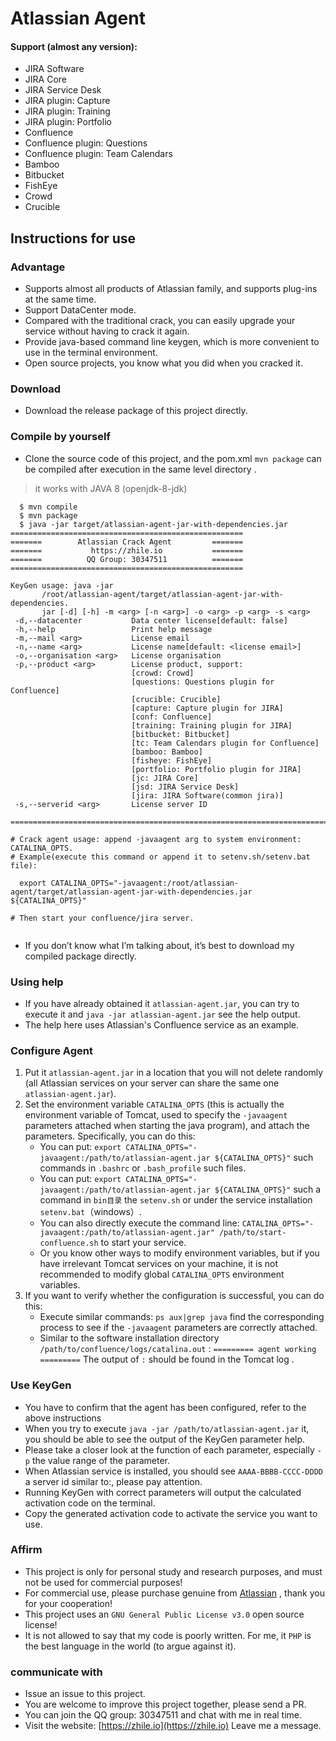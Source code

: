 # Atlassian Agent

#### Support (almost any version):
* JIRA Software
* JIRA Core
* JIRA Service Desk
* JIRA plugin: Capture
* JIRA plugin: Training
* JIRA plugin: Portfolio
* Confluence
* Confluence plugin: Questions
* Confluence plugin: Team Calendars
* Bamboo
* Bitbucket
* FishEye
* Crowd
* Crucible

## Instructions for use

### Advantage
* Supports almost all products of Atlassian family, and supports plug-ins at the same time.
* Support DataCenter mode.
* Compared with the traditional crack, you can easily upgrade your service without having to crack it again.
* Provide java-based command line keygen, which is more convenient to use in the terminal environment.
* Open source projects, you know what you did when you cracked it.

### Download
* Download the release package of this project directly.

### Compile by yourself
* Clone the source code of this project, and the pom.xml `mvn package` can be compiled after execution in the same level directory .
> it works with JAVA 8 (openjdk-8-jdk)
```
  $ mvn compile
  $ mvn package
  $ java -jar target/atlassian-agent-jar-with-dependencies.jar
====================================================
=======        Atlassian Crack Agent         =======
=======           https://zhile.io           =======
=======          QQ Group: 30347511          =======
====================================================

KeyGen usage: java -jar
       /root/atlassian-agent/target/atlassian-agent-jar-with-dependencies.
       jar [-d] [-h] -m <arg> [-n <arg>] -o <arg> -p <arg> -s <arg>
 -d,--datacenter           Data center license[default: false]
 -h,--help                 Print help message
 -m,--mail <arg>           License email
 -n,--name <arg>           License name[default: <license email>]
 -o,--organisation <arg>   License organisation
 -p,--product <arg>        License product, support:
                           [crowd: Crowd]
                           [questions: Questions plugin for Confluence]
                           [crucible: Crucible]
                           [capture: Capture plugin for JIRA]
                           [conf: Confluence]
                           [training: Training plugin for JIRA]
                           [bitbucket: Bitbucket]
                           [tc: Team Calendars plugin for Confluence]
                           [bamboo: Bamboo]
                           [fisheye: FishEye]
                           [portfolio: Portfolio plugin for JIRA]
                           [jc: JIRA Core]
                           [jsd: JIRA Service Desk]
                           [jira: JIRA Software(common jira)]
 -s,--serverid <arg>       License server ID

================================================================================

# Crack agent usage: append -javaagent arg to system environment: CATALINA_OPTS.
# Example(execute this command or append it to setenv.sh/setenv.bat file): 

  export CATALINA_OPTS="-javaagent:/root/atlassian-agent/target/atlassian-agent-jar-with-dependencies.jar ${CATALINA_OPTS}"

# Then start your confluence/jira server.


```
* If you don’t know what I’m talking about, it’s best to download my compiled package directly.

### Using help
* If you have already obtained it `atlassian-agent.jar`, you can try to execute it and `java -jar atlassian-agent.jar` see the help output.
* The help here uses Atlassian's Confluence service as an example.

### Configure Agent
1. Put it `atlassian-agent.jar` in a location that you will not delete randomly (all Atlassian services on your server can share the same one `atlassian-agent.jar`).
2. Set the environment variable `CATALINA_OPTS` (this is actually the environment variable of Tomcat, used to specify the `-javaagent` parameters attached when starting the java program), and attach the parameters. Specifically, you can do this:
   * You can put: `export CATALINA_OPTS="-javaagent:/path/to/atlassian-agent.jar ${CATALINA_OPTS}"` such commands in `.bashrc` or `.bash_profile` such files.
   * You can put: `export CATALINA_OPTS="-javaagent:/path/to/atlassian-agent.jar ${CATALINA_OPTS}"` such a command in `bin目录` the `setenv.sh` or under the service installation `setenv.bat`（windows）.
   * You can also directly execute the command line: `CATALINA_OPTS="-javaagent:/path/to/atlassian-agent.jar" /path/to/start-confluence.sh` to start your service.
   * Or you know other ways to modify environment variables, but if you have irrelevant Tomcat services on your machine, it is not recommended to modify global `CATALINA_OPTS` environment variables.
3. If you want to verify whether the configuration is successful, you can do this:
   * Execute similar commands: `ps aux|grep java` find the corresponding process to see if the `-javaagent` parameters are correctly attached.
   * Similar to the software installation directory `/path/to/confluence/logs/catalina.out` : `========= agent working =========` The output of `:` should be found in the Tomcat log .
 
### Use KeyGen
* You have to confirm that the agent has been configured, refer to the above instructions
* When you try to execute `java -jar /path/to/atlassian-agent.jar` it, you should be able to see the output of the KeyGen parameter help.
* Please take a closer look at the function of each parameter, especially `-p` the value range of the parameter.
* When Atlassian service is installed, you should see `AAAA-BBBB-CCCC-DDDD` a server id similar to:, please pay attention.
* Running KeyGen with correct parameters will output the calculated activation code on the terminal.
* Copy the generated activation code to activate the service you want to use.

### Affirm
* This project is only for personal study and research purposes, and must not be used for commercial purposes!
* For commercial use, please purchase genuine from [Atlassian](https://www.atlassian.com) , thank you for your cooperation!
* This project uses an `GNU General Public License v3.0` open source license!
* It is not allowed to say that my code is poorly written. For me, it `PHP` is the best language in the world (to argue against it).


### communicate with
* Issue an issue to this project.
* You are welcome to improve this project together, please send a PR.
* You can join the QQ group: 30347511 and chat with me in real time.
* Visit the website: [https://zhile.io](https://zhile.io) Leave me a message.
